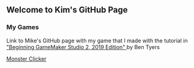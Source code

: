 ## Welcome to Kim's GitHub Page

### My Games

Link to Mike's GitHub page with my game that I made with the tutorial in <a href = "https://www.amazon.com/Beginning-GameMaker-Studio-Master-Programming/dp/1790577152"> "Beginning GameMaker Studio 2, 2019 Edition" </a> by Ben Tyers<br>

<a href = "https://mkinney.github.io/monster_clicker/index.html"> Monster Clicker </a>
